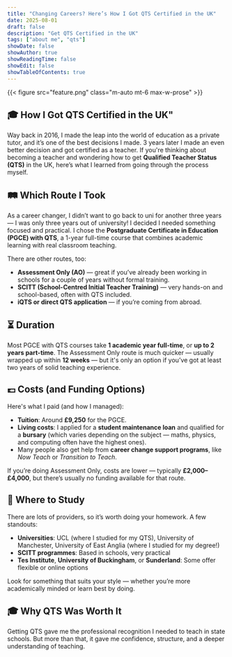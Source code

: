 ```yaml
---
title: "Changing Careers? Here’s How I Got QTS Certified in the UK"
date: 2025-08-01
draft: false
description: "Get QTS Certified in the UK"
tags: ["about me", "qts"]
showDate: false
showAuthor: true
showReadingTime: false
showEdit: false
showTableOfContents: true
---
```


{{< figure src="feature.png" class="m-auto mt-6 max-w-prose" >}}

## 🎓 How I Got QTS Certified in the UK"

Way back in 2016, I made the leap into the world of education as a private tutor, and it’s one of the best decisions I made. 3 years later I made an even better decision and got certified as a teacher. If you're thinking about becoming a teacher and wondering how to get **Qualified Teacher Status (QTS)** in the UK, here’s what I learned from going through the process myself.

## 🛤️ Which Route I Took

As a career changer, I didn’t want to go back to uni for another three years — I was only three years out of university! I decided I needed something focused and practical. I chose the **Postgraduate Certificate in Education (PGCE) with QTS**, a 1-year full-time course that combines academic learning with real classroom teaching.

There are other routes, too:

- **Assessment Only (AO)** — great if you’ve already been working in schools for a couple of years without formal training.
- **SCITT (School-Centred Initial Teacher Training)** — very hands-on and school-based, often with QTS included.
- **iQTS or direct QTS application** — if you’re coming from abroad.

## ⏳ Duration

Most PGCE with QTS courses take **1 academic year full-time**, or **up to 2 years part-time**. The Assessment Only route is much quicker — usually wrapped up within **12 weeks** — but it's only an option if you’ve got at least two years of solid teaching experience.

## 💷 Costs (and Funding Options)

Here's what I paid (and how I managed):

- **Tuition**: Around **£9,250** for the PGCE.
- **Living costs**: I applied for a **student maintenance loan** and qualified for a **bursary** (which varies depending on the subject — maths, physics, and computing often have the highest ones).
- Many people also get help from **career change support programs**, like *Now Teach* or *Transition to Teach*.

If you’re doing Assessment Only, costs are lower — typically **£2,000–£4,000**, but there’s usually no funding available for that route.

## 📍 Where to Study

There are lots of providers, so it’s worth doing your homework. A few standouts:

- **Universities**: UCL (where I studied for my QTS), University of Manchester, University of East Anglia (where I studied for my degree!)
- **SCITT programmes**: Based in schools, very practical
- **Tes Institute**, **University of Buckingham**, or **Sunderland**: Some offer flexible or online options


Look for something that suits your style — whether you’re more academically minded or learn best by doing.

## 🎓 Why QTS Was Worth It

Getting QTS gave me the professional recognition I needed to teach in state schools. But more than that, it gave me confidence, structure, and a deeper understanding of teaching.

